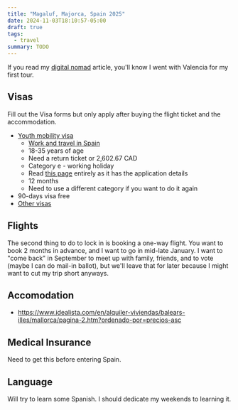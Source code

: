 ```yaml
---
title: "Magaluf, Majorca, Spain 2025"
date: 2024-11-03T18:10:57-05:00
draft: true
tags:
  - travel
summary: TODO
---
```


If you read my [digital nomad](/posts/digital-nomad) article, you'll know I went with Valencia for my first tour.

## Visas

Fill out the Visa forms but only apply after buying the flight ticket and the accommodation.

- [Youth mobility visa](https://www.exteriores.gob.es/Consulados/toronto/en/ServiciosConsulares/Paginas/Consular/Youth-mobility-visa.aspx)
  - [Work and travel in Spain](https://www.canada.ca/en/immigration-refugees-citizenship/services/canadians/international-experience-canada/work-travel-spain.html)
  - 18-35 years of age
  - Need a return ticket or 2,602.67 CAD
  - Category e - working holiday
  - Read [this page](https://www.exteriores.gob.es/Consulados/toronto/en/ServiciosConsulares/Paginas/Consular/Youth-mobility-visa.aspx) entirely as it has the application details
  - 12 months
  - Need to use a different category if you want to do it again
- 90-days visa free
- [Other visas](https://www.exteriores.gob.es/Embajadas/seul/en/ServiciosConsulares/Paginas/Consular/Visados-nacionales-Informacion-general.aspx)

## Flights

The second thing to do to lock in is booking a one-way flight. You want to book 2 months in advance, and I want to go in mid-late January. I want to "come back" in September to meet up with family, friends, and to vote (maybe I can do mail-in ballot), but we'll leave that for later because I might want to cut my trip short anyways.

## Accomodation

- https://www.idealista.com/en/alquiler-viviendas/balears-illes/mallorca/pagina-2.htm?ordenado-por=precios-asc

## Medical Insurance

Need to get this before entering Spain.

## Language

Will try to learn some Spanish. I should dedicate my weekends to learning it.
